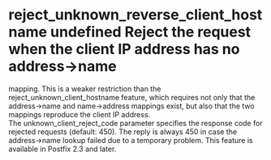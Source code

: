 # reject_unknown_reverse_client_hostname undefined Reject the request when the client IP address has no address-&gt;name
mapping.  This is a weaker restriction than the
reject_unknown_client_hostname feature, which requires not only
that the address-&gt;name and name-&gt;address mappings exist, but
also that the two mappings reproduce the client IP address.  
The unknown_client_reject_code parameter specifies the response
code for rejected requests (default: 450).  The reply is always 450
in case the address-&gt;name lookup failed due to a temporary
problem.  This feature is available in Postfix 2.3 and
later.  